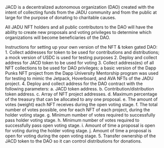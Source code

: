 JACD is a decentralized autonomous organization (DAO) created with the intent of collecting funds from the JADU community and from the public at large for the purpose of donating to charitable causes.

All JADU NFT holders and all public contributors to the DAO will have the ability to create new proposals and voting privileges to determine which organizations will become beneficiaries of the DAO.

Instructions for setting up your own version of the NFT & token gated DAO:
    1.	Collect addresses for token to be used for contributions and distributions; a mock version of USDC is used for testing purposes
    2.	Deploy and collect address for JACD token to be used for voting
    3.	Collect address(es) of all NFT collections to be used for DAO privileges; a basic version of the Dapp Punks NFT project from the Dapp University Mentorship program was used for testing to mimic the Jetpack, Hoverboard, and AVA NFTs of the JADU project.
    4.	Deploy and collect address for the DAO contract with the following parameters:
        a.	JACD token address.
        b.	Contribution/distribution token address.
        c.	Array of NFT project addresses.
        d.	Maximum percentage of the treasury that can be allocated to any one proposal.
        e.	The amount of votes (weight) each NFT receives during the open voting stage.
        f.	The total number of votes possible, one for each NFT of each project, during the holder voting stage.
        g.	Minimum number of votes required to successfully pass holder voting stage.
        h.	Minimum number of votes required to successfully pass open voting stage.
        i.	Amount of time a proposal is open for voting during the holder voting stage.
        j.	Amount of time a proposal is open for voting during the open voting stage.
    5.	Transfer ownership of the JACD token to the DAO so it can control distributions for donations.

